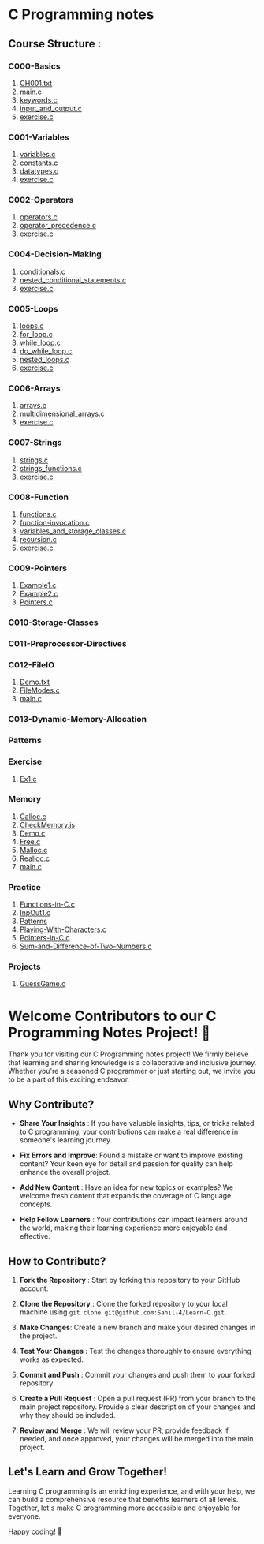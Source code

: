 # C Programming notes

## Course Structure :

### C000-Basics

1. [CH001.txt](C000-Basics/CH001.txt)
2. [main.c](C000-Basics/main.c)
3. [keywords.c](C000-Basics/keywords.c)
4. [input_and_output.c](C000-Basics/input_and_output.c)
5. [exercise.c](C000-Basics/exercise.c)

### C001-Variables

1. [variables.c](C001-Variables/variables.c)
2. [constants.c](C001-Variables/constants.c)
3. [datatypes.c](C001-Variables/datatypes.c)
4. [exercise.c](C001-Variables/exercise.c)

### C002-Operators

1. [operators.c](C002-Operators/operators.c)
2. [operator_precedence.c](C002-Operators/operator_precedence.c)
3. [exercise.c](C002-Operators/exercise.c)

### C004-Decision-Making

1. [conditionals.c](C004-Decision-Making/conditionals.c)
2. [nested_conditional_statements.c](C004-Decision-Making/nested_conditional_statements.c)
3. [exercise.c](C004-Decision-Making/exercise.c)

### C005-Loops

1. [loops.c](C005-Loops/loops.c)
2. [for_loop.c](C005-Loops/for_loop.c)
3. [while_loop.c](C005-Loops/while_loop.c)
4. [do_while_loop.c](C005-Loops/do_while_loop.c)
5. [nested_loops.c](C005-Loops/nested_loops.c)
6. [exercise.c](C005-Loops/exercise.c)

### C006-Arrays

1. [arrays.c](C006-Arrays/arrays.c)
2. [multidimensional_arrays.c](C006-Arrays/multidimentional_arrays.c)
3. [exercise.c](C006-Arrays/exercise.c)

### C007-Strings

1. [strings.c](C007-Strings/strings.c)
2. [strings_functions.c](C007-Strings/strings_functions.c)
3. [exercise.c](C007-Strings/exercise.c)

### C008-Function

1. [functions.c](C008-Function/functions.c)
2. [function-invocation.c](C008-Function/function-invocation.c)
3. [variables_and_storage_classes.c](C008-Function/variables_and_storage_classes.c)
4. [recursion.c](C008-Function/recursion.c)
5. [exercise.c](C008-Function/exercise.c)

### C009-Pointers

1. [Example1.c](C009-Pointers/Example1.c)
2. [Example2.c](C009-Pointers/Example2.c)
3. [Pointers.c](C009-Pointers/Pointers.c)

### C010-Storage-Classes

### C011-Preprocessor-Directives

### C012-FileIO

1. [Demo.txt](C012-FileIO/Demo.txt)
2. [FileModes.c](C012-FileIO/FileModes.c)
3. [main.c](C012-FileIO/main.c)

### C013-Dynamic-Memory-Allocation

### Patterns

### Exercise

1. [Ex1.c](Exercise/Ex1.c)

### Memory

1. [Calloc.c](Memory/Calloc.c)
2. [CheckMemory.js](Memory/CheckMemory.js)
3. [Demo.c](Memory/Demo.c)
4. [Free.c](Memory/Free.c)
5. [Malloc.c](Memory/Malloc.c)
6. [Realloc.c](Memory/Realloc.c)
7. [main.c](Memory/main.c)

### Practice

1. [Functions-in-C.c](Practice/Functions-in-C.c)
2. [InpOut1.c](Practice/InpOut1.c)
3. [Patterns](Practice/Patterns)
4. [Playing-With-Characters.c](Practice/Playing-With-Characters.c)
5. [Pointers-in-C.c](Practice/Pointers-in-C.c)
6. [Sum-and-Difference-of-Two-Numbers.c](Practice/Sum-and-Difference-of-Two-Numbers.c)

### Projects

1. [GuessGame.c](Projects/GuessGame.c)

# Welcome Contributors to our C Programming Notes Project! 🎉

Thank you for visiting our C Programming notes project! We firmly believe that learning and sharing knowledge is a collaborative and inclusive journey. Whether you're a seasoned C programmer or just starting out, we invite you to be a part of this exciting endeavor.

## Why Contribute?

- **Share Your Insights** : If you have valuable insights, tips, or tricks related to C programming, your contributions can make a real difference in someone's learning journey.

- **Fix Errors and Improve**:  Found a mistake or want to improve existing content? Your keen eye for detail and passion for quality can help enhance the overall project.

- **Add New Content** : Have an idea for new topics or examples? We welcome fresh content that expands the coverage of C language concepts.

- **Help Fellow Learners** : Your contributions can impact learners around the world, making their learning experience more enjoyable and effective.

## How to Contribute?

1. **Fork the Repository** :  Start by forking this repository to your GitHub account.

2. **Clone the Repository**  : Clone the forked repository to your local machine using `git clone git@github.com:Sahil-4/Learn-C.git`.

3. **Make Changes**:   Create a new branch and make your desired changes in the project.

4. **Test Your Changes** : Test the changes thoroughly to ensure everything works as expected.

5. **Commit and Push** : Commit your changes and push them to your forked repository.

6. **Create a Pull Request** : Open a pull request (PR) from your branch to the main project repository. Provide a clear description of your changes and why they should be included.

7. **Review and Merge** : We will review your PR, provide feedback if needed, and once approved, your changes will be merged into the main project.

## Let's Learn and Grow Together!

Learning C programming is an enriching experience, and with your help, we can build a comprehensive resource that benefits learners of all levels. Together, let's make C programming more accessible and enjoyable for everyone.

Happy coding! 🚀